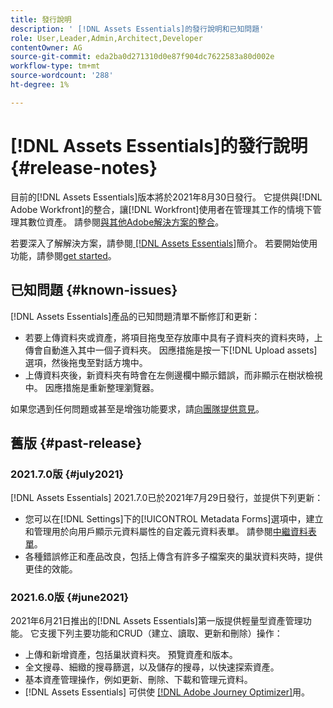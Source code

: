 ```yaml
---
title: 發行說明
description: ' [!DNL Assets Essentials]的發行說明和已知問題'
role: User,Leader,Admin,Architect,Developer
contentOwner: AG
source-git-commit: eda2ba0d271310d0e87f904dc7622583a80d002e
workflow-type: tm+mt
source-wordcount: '288'
ht-degree: 1%

---
```



# [!DNL Assets Essentials]的發行說明 {#release-notes}

目前的[!DNL Assets Essentials]版本將於2021年8月30日發行。 它提供與[!DNL Adobe Workfront]的整合，讓[!DNL Workfront]使用者在管理其工作的情境下管理其數位資產。 請參閱[與其他Adobe解決方案的整合](/help/integration.md)。

若要深入了解解決方案，請參閱[ [!DNL Assets Essentials]](introduction.md)簡介。 若要開始使用功能，請參閱[get started](/help/get-started.md)。

## 已知問題 {#known-issues}

[!DNL Assets Essentials]產品的已知問題清單不斷修訂和更新：

* 若要上傳資料夾或資產，將項目拖曳至存放庫中具有子資料夾的資料夾時，上傳會自動進入其中一個子資料夾。 因應措施是按一下[!DNL Upload assets]選項，然後拖曳至對話方塊中。<!-- CQ-4327753 -->
* 上傳資料夾後，新資料夾有時會在左側邊欄中顯示錯誤，而非顯示在樹狀檢視中。 因應措施是重新整理瀏覽器。<!-- CQ-4323534 -->

<!--
* Use assets that do not have whitespace in the file names. The replies to comments do not work for such assets.
-->

如果您遇到任何問題或甚至是增強功能要求，請[向團隊提供意見](#provide-feedback)。

## 舊版 {#past-release}

### 2021.7.0版 {#july2021}

[!DNL Assets Essentials] 2021.7.0已於2021年7月29日發行，並提供下列更新：

* 您可以在[!DNL Settings]下的[!UICONTROL Metadata Forms]選項中，建立和管理用於向用戶顯示元資料屬性的自定義元資料表單。 請參閱[中繼資料表單](metadata.md#metadata-forms)。
* 各種錯誤修正和產品改良，包括上傳含有許多子檔案夾的巢狀資料夾時，提供更佳的效能。

### 2021.6.0版 {#june2021}

2021年6月21日推出的[!DNL Assets Essentials]第一版提供輕量型資產管理功能。 它支援下列主要功能和CRUD（建立、讀取、更新和刪除）操作：

* 上傳和新增資產，包括巢狀資料夾。 預覽資產和版本。
* 全文搜尋、細緻的搜尋篩選，以及儲存的搜尋，以快速探索資產。
* 基本資產管理操作，例如更新、刪除、下載和管理元資料。
* [!DNL Assets Essentials] 可供使 [[!DNL Adobe Journey Optimizer]](https://experienceleague.adobe.com/docs/journey-optimizer/using/create-messages/assets-essentials.html)用。

